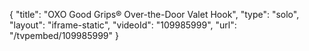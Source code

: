 {
    "title": "OXO Good Grips&reg; Over-the-Door Valet Hook",
    "type": "solo",
    "layout": "iframe-static",
    "videoId": "109985999",
    "url": "\/tvpembed\/109985999"
}